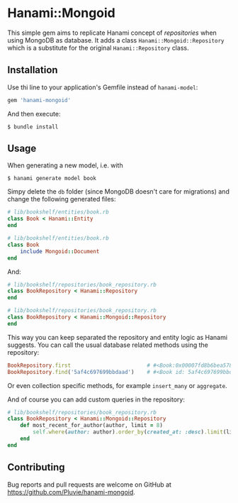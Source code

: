 # Hanami::Mongoid

This simple gem aims to replicate Hanami concept of _repositories_ when using MongoDB as database.
It adds a class `Hanami::Mongoid::Repository` which is a substitute for the original `Hanami::Repository` class.

## Installation

Use thi line to your application's Gemfile instead of `hanami-model`:

```ruby
gem 'hanami-mongoid'
```

And then execute:

    $ bundle install

## Usage

When generating a new model, i.e. with

    $ hanami generate model book

Simpy delete the `db` folder (since MongoDB doesn't care for migrations) and change the following generated files:

```ruby
# lib/bookshelf/entities/book.rb
class Book < Hanami::Entity
end
```
```ruby
# lib/bookshelf/entities/book.rb
class Book
    include Mongoid::Document
end
```

And:

```ruby
# lib/bookshelf/repositories/book_repository.rb
class BookRepository < Hanami::Repository
end
```
```ruby
# lib/bookshelf/repositories/book_repository.rb
class BookRepository < Hanami::Mongoid::Repository
end
```

This way you can keep separated the repository and entity logic as Hanami suggests.
You can call the usual database related methods using the repository:
```ruby
BookRepository.first                        # #<Book:0x00007fd8b6bea578>
BookRepository.find('5af4c697699bbdaad')    # #<Book id: 5af4c697699bbdaad>
```
Or even collection specific methods, for example `insert_many` or `aggregate`.

And of course you can add custom queries in the repository:
```ruby
# lib/bookshelf/repositories/book_repository.rb
class BookRepository < Hanami::Mongoid::Repository
    def most_recent_for_author(author, limit = 8)
        self.where(author: author).order_by(created_at: :desc).limit(limit)
    end
end
```

## Contributing

Bug reports and pull requests are welcome on GitHub at https://github.com/Pluvie/hanami-mongoid.
